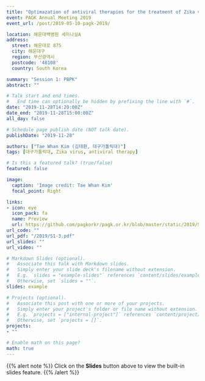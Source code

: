```yaml
---
title: "Optimazation of antiviral therapies for the treatment of Zika virus by mathematical modeling"
event: PAGK Annual Meeting 2019
event_url: /post/2019-05-10-pagk-2019/

location: 해운대백병원 세미나실A
address:
  street: 해운대로 875
  city: 해운대구
  region: 부산광역시
  postcode: '48108'
  country: South Korea

summary: "Session 1: PBPK"
abstract: ""

# Talk start and end times.
#   End time can optionally be hidden by prefixing the line with `#`.
date: "2019-11-28T14:20:00Z"
date_end: "2019-11-28T15:00:00Z"
all_day: false

# Schedule page publish date (NOT talk date).
publishDate: "2019-11-28"

authors: ["Tae Whan Kim (김태환, 대구가톨릭대)"]
tags: [대구가톨릭대, Zika virus, antiviral therapy]

# Is this a featured talk? (true/false)
featured: false

image:
  caption: 'Image credit: Tae Whan Kim'
  focal_point: Right

links:
- icon: eye
  icon_pack: fa
  name: Preview
  url: https://github.com/pagkorkr/pagk.or.kr/blob/master/static/2019/S1-3.pdf
url_code: ""
url_pdf: "/2019/S1-3.pdf"
url_slides: ""
url_video: ""

# Markdown Slides (optional).
#   Associate this talk with Markdown slides.
#   Simply enter your slide deck's filename without extension.
#   E.g. `slides = "example-slides"` references `content/slides/example-slides.md`.
#   Otherwise, set `slides = ""`.
slides: example

# Projects (optional).
#   Associate this post with one or more of your projects.
#   Simply enter your project's folder or file name without extension.
#   E.g. `projects = ["internal-project"]` references `content/project/deep-learning/index.md`.
#   Otherwise, set `projects = []`.
projects:
- ""

# Enable math on this page?
math: true
---
```


{{% alert note %}}
Click on the **Slides** button above to view the built-in slides feature.
{{% /alert %}}
